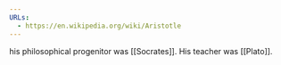 ```yaml
---
URLs:
  - https://en.wikipedia.org/wiki/Aristotle
---
```

his philosophical progenitor was [[Socrates]].
His teacher was [[Plato]].